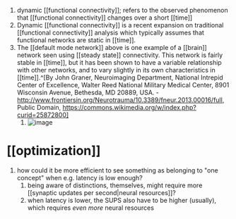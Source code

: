 1. dynamic [[functional connectivity]]; refers to the observed phenomenon that [[functional connectivity]] changes over a short [[time]]
2. Dynamic [[functional connectivity]] is a recent expansion on traditional [[functional connectivity]] analysis which typically assumes that functional networks are static in [[time]].
3. The [[default mode network]] above is one example of a [[brain]] network seen using [[steady state]] connectivity. This network is fairly stable in [[time]], but it has been shown to have a variable relationship with other networks, and to vary slightly in its own characteristics in [[time]].^[By John Graner, Neuroimaging Department, National Intrepid Center of Excellence, Walter Reed National Military Medical Center, 8901 Wisconsin Avenue, Bethesda, MD 20889, USA. - http://www.frontiersin.org/Neurotrauma/10.3389/fneur.2013.00016/full, Public Domain, https://commons.wikimedia.org/w/index.php?curid=25872800]
	1. ![image](https://upload.wikimedia.org/wikipedia/commons/thumb/9/9a/Default_mode_network-WRNMMC.jpg/640px-Default_mode_network-WRNMMC.jpg)

# [[optimization]]
1. how could it be more efficient to see something as belonging to "one concept" when e.g. latency is low enough?
	1. being aware of distinctions, themselves, might require more [[synaptic updates per second|neural resources]]?
	2. when latency is lower, the SUPS also have to be higher (usually), which requires _even more_ neural resources